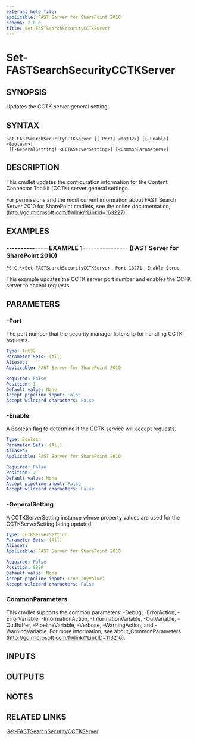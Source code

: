 ```yaml
---
external help file: 
applicable: FAST Server for SharePoint 2010
schema: 2.0.0
title: Set-FASTSearchSecurityCCTKServer
---
```


# Set-FASTSearchSecurityCCTKServer

## SYNOPSIS
Updates the CCTK server general setting.

## SYNTAX

```
Set-FASTSearchSecurityCCTKServer [[-Port] <Int32>] [[-Enable] <Boolean>]
 [[-GeneralSetting] <CCTKServerSetting>] [<CommonParameters>]
```

## DESCRIPTION
This cmdlet updates the configuration information for the Content Connector Toolkit (CCTK) server general settings.

For permissions and the most current information about FAST Search Server 2010 for SharePoint cmdlets, see the online documentation, (http://go.microsoft.com/fwlink/?LinkId=163227).

## EXAMPLES

### ---------------EXAMPLE 1---------------- (FAST Server for SharePoint 2010)
```
PS C:\>Set-FASTSearchSecurityCCTKServer -Port 13271 -Enable $true
```

This example updates the CCTK server port number and enables the CCTK server to accept requests.

## PARAMETERS

### -Port
The port number that the security manager listens to for handling CCTK requests.

```yaml
Type: Int32
Parameter Sets: (All)
Aliases: 
Applicable: FAST Server for SharePoint 2010

Required: False
Position: 1
Default value: None
Accept pipeline input: False
Accept wildcard characters: False
```

### -Enable
A Boolean flag to determine if the CCTK service will accept requests.

```yaml
Type: Boolean
Parameter Sets: (All)
Aliases: 
Applicable: FAST Server for SharePoint 2010

Required: False
Position: 2
Default value: None
Accept pipeline input: False
Accept wildcard characters: False
```

### -GeneralSetting
A CCTKServerSetting instance whose property values are used for the CCTKServerSetting being updated.

```yaml
Type: CCTKServerSetting
Parameter Sets: (All)
Aliases: 
Applicable: FAST Server for SharePoint 2010

Required: False
Position: 9999
Default value: None
Accept pipeline input: True (ByValue)
Accept wildcard characters: False
```

### CommonParameters
This cmdlet supports the common parameters: -Debug, -ErrorAction, -ErrorVariable, -InformationAction, -InformationVariable, -OutVariable, -OutBuffer, -PipelineVariable, -Verbose, -WarningAction, and -WarningVariable. For more information, see about_CommonParameters (http://go.microsoft.com/fwlink/?LinkID=113216).

## INPUTS

## OUTPUTS

## NOTES

## RELATED LINKS

[Get-FASTSearchSecurityCCTKServer](Get-FASTSearchSecurityCCTKServer.md)

